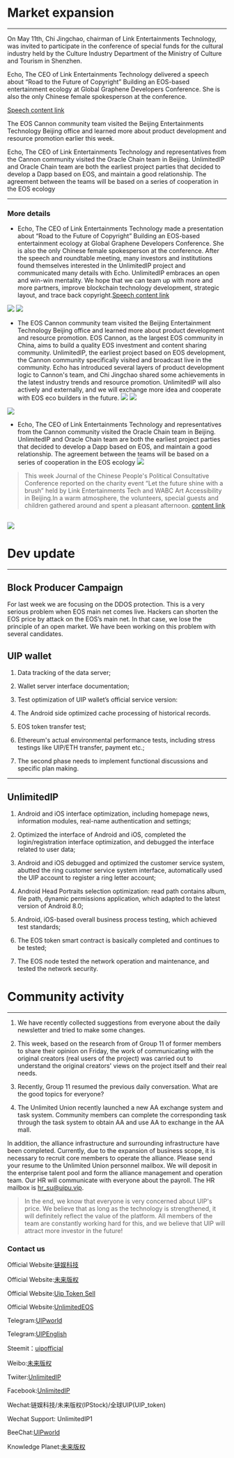 # Market expansion
---

On May 11th, Chi Jingchao, chairman of Link Entertainments Technology, was invited to participate in the conference of special funds for the cultural industry held by the Culture Industry Department of the Ministry of Culture and Tourism in Shenzhen.



Echo, The CEO of Link Entertainments Technology delivered a speech about “Road to the Future of Copyright” Building an EOS-based entertainment ecology at Global Graphene Developers Conference. She is also the only Chinese female spokesperson at the conference.

[Speech content link](https://mp.weixin.qq.com/s/Lo069MFwiOQ4RGTIXQWcLw)

The EOS Cannon community team visited the Beijing Entertainments Technology Beijing office and learned more about product development and resource promotion earlier this week.

Echo, The CEO of Link Entertainments Technology and representatives from the Cannon community visited the Oracle Chain team in Beijing. UnlimitedIP and Oracle Chain team are both the earliest project parties that decided to develop a Dapp based on EOS, and maintain a good relationship. The agreement between the teams will be based on a series of cooperation in the EOS ecology

***
### More details

- Echo, The CEO of Link Entertainments Technology made a presentation about “Road to the Future of Copyright” Building an EOS-based entertainment ecology at Global Graphene Developers Conference. She is also the only Chinese female spokesperson at the conference. After the speech and roundtable meeting, many investors and institutions found themselves interested in the UnlimitedIP project and communicated many details with Echo. UnlimitedIP embraces an open and win-win mentality. We hope that we can team up with more and more partners, improve blockchain technology development, strategic layout, and trace back copyright.[Speech content link](https://mp.weixin.qq.com/s/Lo069MFwiOQ4RGTIXQWcLw)

![](https://steemitimages.com/DQmSFvvuKt4NGezF7yKGzmfvxzqaSqbpNw5YyCWvTcrgHsM/image.png)
![](https://steemitimages.com/DQmPgi2g2urtvj7R1qJ5rx8bsRtkk3nxTmAQXxWf8xKRvsB/image.png)
- The EOS Cannon community team visited the Beijing Entertainment Technology Beijing office and learned more about product development and resource promotion. EOS Cannon, as the largest EOS community in China, aims to build a quality EOS investment and content sharing community. UnlimitedIP, the earliest project based on EOS development, the Cannon community specifically visited and broadcast live in the community. Echo has introduced several layers of product development logic to Cannon's team, and Chi Jingchao shared some achievements in the latest industry trends and resource promotion. UnlimitedIP will also actively and externally, and we will exchange more idea and cooperate with EOS eco builders in the future.
![](https://steemitimages.com/DQmTUwgbXLGLscv8ucfQwTp8nTRehS4zztRRVJKSyPEo4k4/image.png)
![](https://steemitimages.com/DQma4QWh9tb4uF3LKSuCrpY4W3vsnpVTuskaNq9y42HYBJA/image.png)

 ![](https://steemitimages.com/DQmdgshEQmm4TUetHxdif4RdxKn9RaZBbbY9QiPop7DXw4J/image.png)
 
 
 

- Echo, The CEO of Link Entertainments Technology and representatives from the Cannon community visited the Oracle Chain team in Beijing. UnlimitedIP and Oracle Chain team are both the earliest project parties that decided to develop a Dapp based on EOS, and maintain a good relationship. The agreement between the teams will be based on a series of cooperation in the EOS ecology
![](https://steemitimages.com/DQmTQbeLzcDsifsPLyWJw1QumL8rsPDxyzGu6MQwks6wUeD/image.png)
 

>This week Journal of the Chinese People's Political Consultative Conference reported on the charity event “Let the future shine with a brush” held by Link Entertainments Tech and WABC Art Accessibility in Beijing.In a warm atmosphere, the volunteers, special guests and children gathered around and spent a pleasant afternoon.
[content link](http://epaper.rmzxb.com.cn/index.aspx?date=2018-05-08&verOrder=11&banzi=10&paperType=rmzxb)

 ![](https://steemitimages.com/DQmdUZWjZVcsmtSjNioQ2J4kU85nHtrnDkzbwHr4iC2qR4U/image.png)
---

# Dev update

---


## Block Producer Campaign

For last week we are focusing on the DDOS protection. This is a very serious problem when EOS main net comes live. Hackers can shorten the EOS price by attack on the EOS’s main net. In that case, we lose the principle of an open market. We have been working on this problem with several candidates.

## UIP wallet

1. Data tracking of the data server;

2. Wallet server interface documentation;

3. Test optimization of UIP wallet’s official service version:

4. The Android side optimized cache processing of historical records.

5. EOS token transfer test;

6. Ethereum's actual environmental performance tests, including stress testings like UIP/ETH transfer, payment etc.;

7. The second phase needs to implement functional discussions and specific plan making.

---

## UnlimitedIP

1. Android and iOS interface optimization, including homepage news, information modules, real-name authentication and settings;

2. Optimized the interface of Android and iOS, completed the login/registration interface optimization, and debugged the interface related to user data;

3. Android and iOS debugged and optimized the customer service system, abutted the ring customer service system interface, automatically used the UIP account to register a ring letter account;

4. Android Head Portraits selection optimization: read path contains album, file path, dynamic permissions application, which adapted to the latest version of Android 8.0;

5. Android, iOS-based overall business process testing, which achieved test standards;

6. The EOS token smart contract is basically completed and continues to be tested;

7. The EOS node tested the network operation and maintenance, and tested the network security.

# Community  activity

---

1. We have recently collected suggestions from everyone about the daily newsletter and tried to make some changes.

2. This week, based on the research from of Group 11 of former members to share their opinion on Friday, the work of communicating with the original creators (real users of the project) was carried out to understand the original creators' views on the project itself and their real needs.

3. Recently, Group 11 resumed the previous daily conversation. What are the good topics for everyone?

4. The Unlimited Union recently launched a new AA exchange system and task system. Community members can complete the corresponding task through the task system to obtain AA and use AA to exchange in the AA mall.

In addition, the alliance infrastructure and surrounding infrastructure have been completed. Currently, due to the expansion of business scope, it is necessary to recruit core members to operate the alliance. Please send your resume to the Unlimited Union personnel mailbox. We will deposit in the enterprise talent pool and form the alliance management and operation team. Our HR will communicate with everyone about the payroll. The HR mailbox is hr_su@uipu.vip.


>In the end, we know that everyone is very concerned about UIP's price. We believe that as long as the technology is strengthened, it will definitely reflect the value of the platform. All members of the team are constantly working hard for this, and we believe that UIP will attract more investor in the future!


 
### Contact us

Official Website:[链娱科技](http://unlimitedip.com.cn)

Official Website:[未来版权](http://uip.store)

Official Website:[Uip Token Sell](http://unlimitedip.io)

Official Website:[UnlimitedEOS](http://unlimitedeos.com)

Telegram:[UIPworld](https://t.me/UIPworld)

Telegram:[UIPEnglish](https://t.me/UIPEnglish)

Steemit：[uipofficial](https://steemit.com/@uipofficial)

Weibo:[未来版权](https://weibo.com/u/6302210817)

Twiiter:[UnlimitedIP](https://twitter.com/UIP_Official)

Facebook:[UnlimitedIP](https://www.facebook.com/Unlimitedip-282278292298208/)

Wechat:链娱科技/未来版权(IPStock)/全球UIP(UIP_token)

Wechat Support: UnlimitedIP1

BeeChat:[UIPworld](https://i.beechat.io/UIPworld)

Knowledge Planet:[未来版权](https://t.xiaomiquan.com/nunUVvF)
